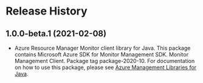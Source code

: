 # Release History

## 1.0.0-beta.1 (2021-02-08)

- Azure Resource Manager Monitor client library for Java. This package contains Microsoft Azure SDK for Monitor Management SDK. Monitor Management Client. Package tag package-2020-10. For documentation on how to use this package, please see [Azure Management Libraries for Java](https://aka.ms/azsdk/java/mgmt).
